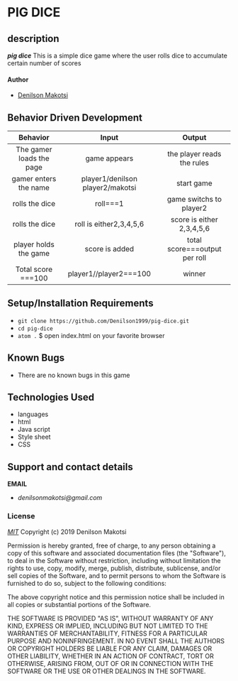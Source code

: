 # PIG DICE
## description
**_pig dice_** This is a simple dice game where the user rolls dice to accumulate certain number of scores
#### Author
- [Denilson Makotsi](https://github.com/Denilson1999)
## Behavior Driven Development
|Behavior    | Input   |Output|
|:-----------:|:----------: |:----------:|
|The gamer loads the page | game appears | the player reads the rules |
|gamer enters the name | player1/denilson player2/makotsi | start game |
|rolls the dice | roll===1 | game switchs to player2 |
|rolls the dice | roll is either2,3,4,5,6 | score is either 2,3,4,5,6 |
|player holds the game|score is added | total score===output per roll |
|Total score ===100 |player1//player2===100 | winner |
## Setup/Installation Requirements
- `git clone https://github.com/Denilson1999/pig-dice.git`
- `cd pig-dice`
- `atom .`
$ open index.html on your favorite browser
## Known Bugs
* There are no known bugs in this game
## Technologies Used
* languages
 * html
 * Java script
* Style sheet
 * CSS
## Support and contact details
  **EMAIL**
*  _denilsonmakotsi@gmail.com_
### License
_[MIT](https://choosealicense.com/licenses/mit/)_
Copyright (c) 2019 Denilson Makotsi

Permission is hereby granted, free of charge, to any person obtaining a copy of this software and associated documentation files (the "Software"), to deal in the Software without restriction, including without limitation the rights to use, copy, modify, merge, publish, distribute, sublicense, and/or sell copies of the Software, and to permit persons to whom the Software is furnished to do so, subject to the following conditions:

The above copyright notice and this permission notice shall be included in all copies or substantial portions of the Software.

THE SOFTWARE IS PROVIDED "AS IS", WITHOUT WARRANTY OF ANY KIND, EXPRESS OR IMPLIED, INCLUDING BUT NOT LIMITED TO THE WARRANTIES OF MERCHANTABILITY, FITNESS FOR A PARTICULAR PURPOSE AND NONINFRINGEMENT. IN NO EVENT SHALL THE AUTHORS OR COPYRIGHT HOLDERS BE LIABLE FOR ANY CLAIM, DAMAGES OR OTHER LIABILITY, WHETHER IN AN ACTION OF CONTRACT, TORT OR OTHERWISE, ARISING FROM, OUT OF OR IN CONNECTION WITH THE SOFTWARE OR THE USE OR OTHER DEALINGS IN THE SOFTWARE.
